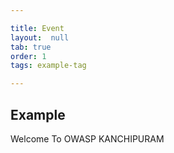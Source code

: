 ```yaml
---

title: Event
layout:  null
tab: true
order: 1
tags: example-tag

---
```


## Example
Welcome To OWASP KANCHIPURAM
